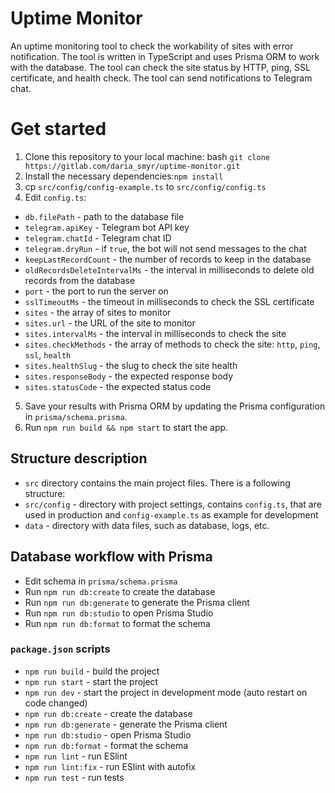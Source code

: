 # Uptime Monitor
An uptime monitoring tool to check the workability of sites with error notification. The tool is written in TypeScript and uses Prisma ORM to work with the database. The tool can check the site status by HTTP, ping, SSL certificate, and health check. The tool can send notifications to Telegram chat.

# Get started
1) Clone this repository to your local machine:
bash
`git clone https://gitlab.com/daria_smyr/uptime-monitor.git`
2) Install the necessary dependencies:`npm install`
3) cp `src/config/config-example.ts` to `src/config/config.ts`
4) Edit `config.ts`: 
  
- `db.filePath` - path to the database file
- `telegram.apiKey` - Telegram bot API key
- `telegram.chatId` - Telegram chat ID
- `telegram.dryRun` - if `true`, the bot will not send messages to the chat
- `keepLastRecordCount` - the number of records to keep in the database
- `oldRecordsDeleteIntervalMs` - the interval in milliseconds to delete old records from the database
- `port` - the port to run the server on
- `sslTimeoutMs` - the timeout in milliseconds to check the SSL certificate
- `sites` - the array of sites to monitor
- `sites.url` - the URL of the site to monitor
- `sites.intervalMs` - the interval in milliseconds to check the site
- `sites.checkMethods` - the array of methods to check the site: `http`, `ping`, `ssl`, `health`
- `sites.healthSlug` - the slug to check the site health
- `sites.responseBody` - the expected response body
- `sites.statusCode` - the expected status code

5) Save your results with Prisma ORM by updating the Prisma configuration in `prisma/schema.prisma`.
6) Run `npm run build && npm start` to start the app.

## Structure description

- `src` directory contains the main project files. There is a following structure:
- `src/config` - directory with project settings, contains `config.ts`, that are used in production
  and `config-example.ts` as example for development
- `data` - directory with data files, such as database, logs, etc.

## Database workflow with Prisma
- Edit schema in `prisma/schema.prisma`
- Run `npm run db:create` to create the database
- Run `npm run db:generate` to generate the Prisma client
- Run `npm run db:studio` to open Prisma Studio
- Run `npm run db:format` to format the schema

### `package.json` scripts
- `npm run build` - build the project
- `npm run start` - start the project
- `npm run dev` - start the project in development mode (auto restart on code changed)
- `npm run db:create` - create the database
- `npm run db:generate` - generate the Prisma client
- `npm run db:studio` - open Prisma Studio
- `npm run db:format` - format the schema
- `npm run lint` - run ESlint
- `npm run lint:fix` - run ESlint with autofix
- `npm run test` - run tests

